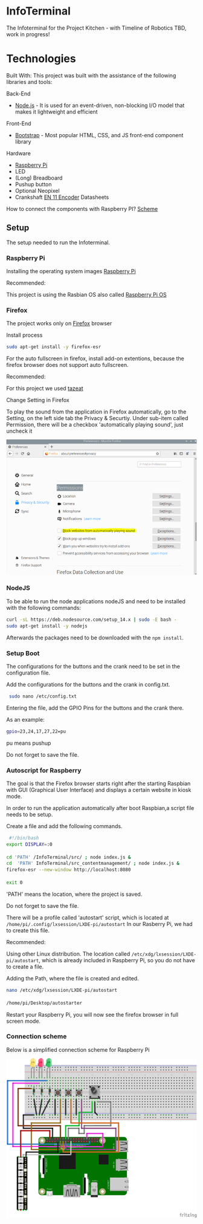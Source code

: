 # InfoTerminal

The Infoterminal for the Project Kitchen - with Timeline of Robotics
TBD, work in progress!

# Technologies

Built With: 
This project was built with the assistance of the following libraries and tools:

 Back-End
 * [Node.js](https://nodejs.org/en/) - It is used for an event-driven, non-blocking I/O model that makes it lightweight and efficient
 
 
 Front-End
 * [Bootstrap](https://getbootstrap.com/) - Most popular HTML, CSS, and JS front-end component library

 
 Hardware
 * [Raspberry Pi](https://github.com/raspberrypi/documentation)
 * LED
 * (Long) Breadboard
 * Pushup button
 * Optional Neopixel
 * Crankshaft [EN 11 Encoder](https://static6.arrow.com/aropdfconversion/86c9eaacb1087ae9aac6133ae19f759abae66df1/en11.pdf) Datasheets

How to connect the components with Raspberry PI? [Scheme](https://github.com/ProjectKitchen/InfoTerminal#connection-scheme)

## Setup

The setup needed to run the Infoterminal.

### Raspberry Pi

Installing the operating system images [Raspberry Pi](https://github.com/raspberrypi/documentation/blob/master/installation/installing-images/README.md#installing-operating-system-images)

Recommended:

This project is using the Rasbian OS also called [Raspberry Pi OS](https://www.raspberrypi.org/downloads/raspberry-pi-os/)

### Firefox

The project works only on [Firefox](https://www.mozilla.org/en-US/firefox/enterprise/) browser 

Install process

```bash
sudo apt-get install -y firefox-esr
```
For the auto fullscreen in firefox, install add-on extentions, because the firefox browser does not support auto fullscreen.

Recommended:

For this project we used [tazeat](https://addons.mozilla.org/en-US/firefox/user/13777225/)
    
Change Setting in Firefox

To play the sound from the application in Firefox automatically, go to the Setting, on the left side tab the Privacy & Securtiy. Under sub-item called Permission, there will be a checkbox 'automatically playing sound', just uncheck it

![Firefox Settings](https://github.com/ProjectKitchen/InfoTerminal/blob/master/picture/Firefox_Preferences_Permission.png?raw=true)

### NodeJS

To be able to run the node applications nodeJS and need to be installed with the following commands:

```bash
curl -sL https://deb.nodesource.com/setup_14.x | sudo -E bash -
sudo apt-get install -y nodejs
```

Afterwards the packages need to be downloaded with the ``` npm install ```.

### Setup Boot

The configurations for the buttons and the crank need to be set in the configuration file.

Add the configurations for the buttons and the crank in config.txt. 

```bash
 sudo nano /etc/config.txt
```
Entering the file, add the GPIO Pins for the buttons and the crank there.

As an example:

```bash
gpio=23,24,17,27,22=pu
```
pu means pushup

Do not forget to save the file.

### Autoscript for Raspberry

The goal is that the Firefox browser starts right after the starting Raspbian with GUI (Graphical User Interface) and displays a certain website in kiosk mode.
 
In order to run the application automatically after boot Raspbian,a script file needs to be setup.

Create a file and add the following commands.

```bash
 #!/bin/bash 
export DISPLAY=:0

cd 'PATH' /InfoTerminal/src/ ; node index.js &
cd  'PATH' InfoTerminal/src_contentmanagement/ ; node index.js & 
firefox-esr --new-window http://localhost:8080

exit 0
```
'PATH' means the location, where the project is saved.

Do not forget to save the file.

There will be a profile called 'autostart' script, which is located at ```/home/pi/.config/lxsession/LXDE-pi/autostart```
 In our Rasberry Pi, we had to create this file.


Recommended: 

Using other Linux distribution. The location called ```/etc/xdg/lxsession/LXDE-pi/autostart```, which is already included in Raspberry Pi, 
so you do not have to create a file.
 
 Adding the Path, where the file is created and edited. 
```bash
nano /etc/xdg/lxsession/LXDE-pi/autostart

/home/pi/Desktop/autostarter
```
Restart your Raspberry Pi, you will now see the firefox browser in full screen mode. 

### Connection scheme

Below is a simplified connection scheme for Raspberry Pi

![Raspberry PI plug-in board](https://github.com/ProjectKitchen/InfoTerminal/blob/master/picture/Infoterminal_Steckplatine.png?raw=true)

